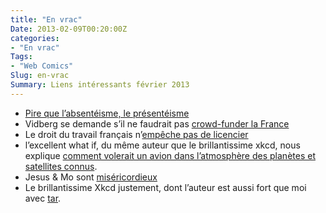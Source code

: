 ```yaml
---
title: "En vrac"
Date: 2013-02-09T00:20:00Z
categories: 
- "En vrac"
Tags: 
- "Web Comics"
Slug: en-vrac
Summary: Liens intéressants février 2013
---
```




* <a href="http://voila-le-travail.fr/2013/01/20/pire-que-l’absenteisme-le-presenteisme-des-salaries-malades/">Pire que l’absentéisme, le présentéisme</a>
* Vidberg se demande s’il ne faudrait pas <a href="http://vidberg.blog.lemonde.fr/2013/02/07/la-mode-est-au-financement-participatif/">crowd-funder la France</a>
* Le droit du travail français n’<a href="http://voila-le-travail.fr/2013/01/12/8721/">empêche pas de licencier</a>
* l’excellent what if, du même auteur que le brillantissime xkcd, nous explique <a href="http://what-if.xkcd.com/30/">comment volerait un avion dans l’atmosphère des planètes et satellites connus</a>.
* Jesus &amp; Mo sont <a href="http://www.jesusandmo.net/2013/01/30/agony/">miséricordieux</a>
* Le brillantissime Xkcd justement, dont l’auteur est aussi fort que moi avec <a href="http://xkcd.com/1168/">tar</a>.
